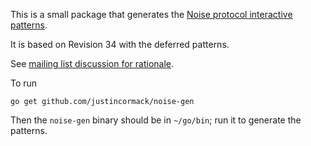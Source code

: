 This is a small package that generates the
[Noise protocol interactive patterns](http://noiseprotocol.org/noise.html#interactive-patterns).

It is based on Revision 34 with the deferred patterns.

See [mailing list discussion for rationale](https://moderncrypto.org/mail-archive/noise/2018/001706.html).

To run
```
go get github.com/justincormack/noise-gen
```
Then the `noise-gen` binary should be in `~/go/bin`; run it to generate the patterns.
